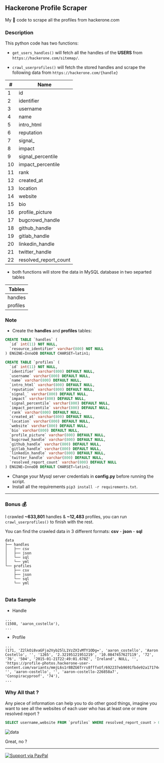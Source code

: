 ## Hackerone Profile Scraper

My :spaghetti: code to scrape all the profiles from hackerone.com

### Description

This python code has two functions:

* `get_users_handles()` will fetch all the handles of the **USERS** from `https://hackerone.com/sitemap/`.
 
* `crawl_userprofiles()` will fetch the stored handles and scrape the following data from `https://hackerone.com/{handle}`

| # | Name |
|---|---|
| 1 | id |
| 2 | identifier  |
| 3 | username  |
| 4 | name  |
| 5 | intro_html  |
| 6 | reputation  |
| 7 | signal_  |
| 8 | impact  |
| 9 | signal_percentile  |
| 10 | impact_percentile  |
| 11 | rank  |
| 12 | created_at  |
| 13 | location  |
| 14 | website  |
| 15 | bio  |
| 16 | profile_picture  |
| 17 | bugcrowd_handle  |
| 18 | github_handle  |
| 19 | gitlab_handle  |
| 20 | linkedin_handle  |
| 21 | twitter_handle  |
| 22 | resolved_report_count  |

* both functions will store the data in MySQL database in two separted tables

| Tables |
| --- |
| handles |
| profiles |


### Note

* Create the **handles** and **profiles** tables:
```sql
CREATE TABLE `handles` (
  `id` int(11) NOT NULL,
  `resource_identifier` varchar(800) NOT NULL
) ENGINE=InnoDB DEFAULT CHARSET=latin1;

CREATE TABLE `profiles` (
  `id` int(11) NOT NULL,
  `identifier` varchar(800) DEFAULT NULL,
  `username` varchar(800) DEFAULT NULL,
  `name` varchar(800) DEFAULT NULL,
  `intro_html` varchar(800) DEFAULT NULL,
  `reputation` varchar(800) DEFAULT NULL,
  `signal_` varchar(800) DEFAULT NULL,
  `impact` varchar(800) DEFAULT NULL,
  `signal_percentile` varchar(800) DEFAULT NULL,
  `impact_percentile` varchar(800) DEFAULT NULL,
  `rank` varchar(800) DEFAULT NULL,
  `created_at` varchar(800) DEFAULT NULL,
  `location` varchar(800) DEFAULT NULL,
  `website` varchar(800) DEFAULT NULL,
  `bio` varchar(800) DEFAULT NULL,
  `profile_picture` varchar(800) DEFAULT NULL,
  `bugcrowd_handle` varchar(800) DEFAULT NULL,
  `github_handle` varchar(800) DEFAULT NULL,
  `gitlab_handle` varchar(800) DEFAULT NULL,
  `linkedin_handle` varchar(800) DEFAULT NULL,
  `twitter_handle` varchar(800) DEFAULT NULL,
  `resolved_report_count` varchar(800) DEFAULT NULL
) ENGINE=InnoDB DEFAULT CHARSET=latin1;

```
* Change your Mysql server credentials in **config.py** before running the script.
* Install all the requirements `pip3 install -r requirements.txt`.

---

### Bonus :moneybag:

I crawled **~633,801** handles & **~12,483** profiles, you can run `crawl_userprofiles()` to finish with the rest.

You can find the crawled data in 3 different formats: **csv** - **json** - **sql**

```
data
├── handles
│   ├── csv
│   ├── json
│   └── sql
│   └── yml
└── profiles
    ├── csv
    ├── json
    └── sql
    └── yml
    
```

### Data Sample

* Handle

```
...
(1508, 'aaron_costello'),
...
```

* Profile

```
...
(171, 'Z2lkOi8vaGFja2Vyb25lL1VzZXIvMTY1ODg=', 'aaron_costello', 'Aaron Costello', '', '1265', '2.32195121951219', '10.0847457627119', '72', '76', '504', '2015-01-21T22:49:01.678Z', 'Ireland', NULL, '', 'https://profile-photos.hackerone-user-content.com/variants/mmjL6s1r8BZG6Trrs8fffxUf/692237eb9691fbde92a17174cdb809a788ace02bc77c72803f17d32b41e4f213', '', 'aaron-costello', '', 'aaron-costello-226858a7', 'Conspiracyproof', '74'),
...
```

### Why All that ?

Any piece of information can help you to do other good things, imagine you want to see all the websites of each user who has at least one or more resolved report ?

```sql 
SELECT username,website FROM `profiles` WHERE resolved_report_count > 0 AND website is not null ;
```

![data](https://user-images.githubusercontent.com/43368124/74335899-d7948980-4da5-11ea-8186-c879bee1c5ed.png)

Great, no ?

---

[![Support via PayPal](https://cdn.rawgit.com/twolfson/paypal-github-button/1.0.0/dist/button.svg)](https://www.paypal.me/bohrhadi)

